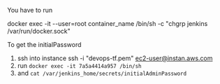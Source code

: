 You have to run

docker exec -it --user=root container_name /bin/sh -c "chgrp jenkins /var/run/docker.sock"

To get the initialPassword

1. ssh into instance
ssh -i "devops-tf.pem" ec2-user@instan.aws.com
2. run `docker exec -it 7a5a4414a957 /bin/sh`
3. and `cat /var/jenkins_home/secrets/initialAdminPassword`
